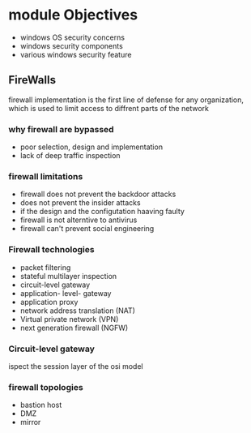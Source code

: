 # module Objectives 
- windows OS security concerns
- windows security components 
- various windows security feature 

## FireWalls 
firewall implementation is the first line of defense for any organization, which is used to limit access to diffrent parts of the network 

### why firewall are bypassed 
- poor selection, design and implementation 
- lack of deep traffic inspection 

### firewall limitations 
- firewall does not prevent the backdoor attacks 
- does not prevent the insider attacks 
- if the design and the configutation haaving faulty
- firewall is not alterntive to antivirus
- firewall can't prevent social engineering 

### Firewall technologies 
- packet filtering 
- stateful multilayer inspection 
- circuit-level gateway 
- application- level- gateway
- application proxy
- network address translation (NAT)
- Virtual private network (VPN)
- next generation firewall (NGFW)

### Circuit-level gateway 
ispect the session layer of the osi model 

### firewall topologies 
- bastion host
- DMZ 
- mirror 

